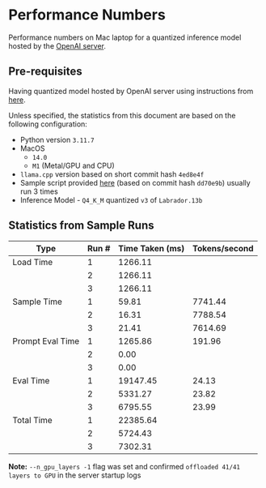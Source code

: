 <!--
SPDX-FileCopyrightText: The InstructLab Authors
SPDX-License-Identifier: Apache-2.0
-->

# Performance Numbers

Performance numbers on Mac laptop for a quantized inference model hosted by the [OpenAI server](https://llama-cpp-python.readthedocs.io/en/latest/server/).


## Pre-requisites

Having quantized model hosted by OpenAI server using instructions from [here](../README.md).

Unless specified, the statistics from this document are based on the following configuration:
 * Python version `3.11.7`
 * MacOS
   * `14.0`
   * `M1` (Metal/GPU and CPU)
 * `llama.cpp` version based on short commit hash `4ed8e4f`
 * Sample script provided [here](../model_run_from_server.py) (based on commit hash `dd70e9b`) usually run 3 times 
 * Inference Model - `Q4_K_M` quantized `v3` of `Labrador.13b`

## Statistics from Sample Runs


| Type             | Run # | Time Taken (ms)| Tokens/second |
| ---------------- | ----- | -------------- | ------------- |
| Load Time        | 1     | 1266.11        |               |
|                  | 2     | 1266.11        |               |
|                  | 3     | 1266.11        |               |
| Sample Time      | 1     | 59.81          | 7741.44       |
|                  | 2     | 16.31          | 7788.54       |
|                  | 3     | 21.41          | 7614.69       |
| Prompt Eval Time | 1     | 1265.86        | 191.96        |
|                  | 2     | 0.00           |               |
|                  | 3     | 0.00           |               |
| Eval Time        | 1     | 19147.45       | 24.13         |
|                  | 2     | 5331.27        | 23.82         |
|                  | 3     | 6795.55        | 23.99         |
| Total Time       | 1     | 22385.64       |               |
|                  | 2     | 5724.43        |               |
|                  | 3     | 7302.31        |               |

**Note:** `--n_gpu_layers -1` flag was set and confirmed `offloaded 41/41 layers to GPU` in the server startup logs


